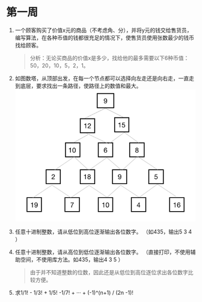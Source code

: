 # 第一周
1. 一个顾客购买了价值x元的商品（不考虑角、分），并将y元的钱交给售货员，编写算法，在各种币值的钱都很充足的情况下，使售货员使用张数最少的钱币找给顾客。
    >分析：无论买商品的价值x是多少，找给他的最多需要以下6种币值：50，20，10，5，2，1。

2. 如图数塔，从顶部出发，在每一个节点都可以选择向左走还是向右走，一直走到底层，要求找出一条路径，使路径上的数值和最大。
    ![Alt Text](https://raw.githubusercontent.com/ChelseaMah/algorithm_practice/master/images/week1_test2.png)
3. 任意十进制整数，请从低位到高位逐渐输出各位数字。
	（如435，输出5 3 4 ）
4. 任意十进制整数，请从高位到低位逐渐输出各位数字。
	（直接打印，不使用辅助空间，不使用库方法。如435，输出4 3 5 ）
    > 由于并不知道整数的位数，因此还是从低位到高位逐位求出各位数字比较方便。
5. 求1/1! - 1/3! + 1/5! -1/7! + ··· + (-1)^(n+1) / (2n -1)!

